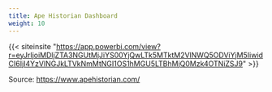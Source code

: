 ```yaml
---
title: Ape Historian Dashboard
weight: 10
---
```



{{< siteinsite "https://app.powerbi.com/view?r=eyJrIjoiMDljZTA3NGUtMjJiYS00YjQwLTk5MTktM2VlNWQ5ODViYjM5IiwidCI6IjI4YzVlNGJkLTVkNmMtNGI1OS1hMGU5LTBhMjQ0Mzk4OTNiZSJ9" >}}

Source: https://www.apehistorian.com/
